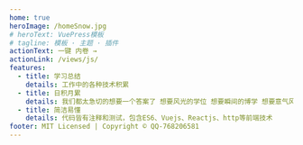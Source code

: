 ```yaml
---
home: true
heroImage: /homeSnow.jpg
# heroText: VuePress模板
# tagline: 模板 · 主题 · 插件
actionText: 一键 内卷 →
actionLink: /views/js/
features:
  - title: 学习总结
    details: 工作中的各种技术积累
  - title: 日积月累
    details: 我们都太急切的想要一个答案了 想要风光的学位 想要瞬间的博学 想要意气风发。可是现实告诉我们 操之过急就会败北 他要我等 要我耐得住这冗长的寂寞。要我交出足够的努力堆砌在这沉闷的时光里 他才肯把我想要的一切一点一点的递送到我的手中
  - title: 简洁易懂
    details: 代码皆有注释和测试，包含ES6、Vuejs、Reactjs、http等前端技术
footer: MIT Licensed | Copyright © QQ-768206581
---
```

